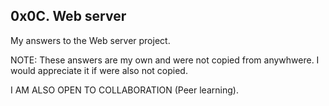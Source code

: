 ## 0x0C. Web server

My answers to the Web server project.

NOTE: These answers are my own and were not copied from anywhwere. I would appreciate it if were also not copied.

I AM ALSO OPEN TO COLLABORATION (Peer learning).
